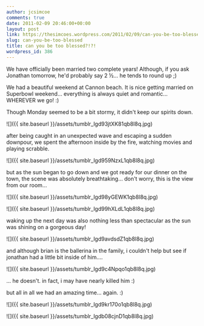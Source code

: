 ```yaml
---
author: jcsimcoe
comments: true
date: 2011-02-09 20:46:00+00:00
layout: post
link: https://thesimcoes.wordpress.com/2011/02/09/can-you-be-too-blessed/
slug: can-you-be-too-blessed
title: can you be too blessed?!?!
wordpress_id: 386
---
```


We have officially been married two complete years! Although, if you ask Jonathan tomorrow, he'd probably say 2 ½… he tends to round up ;)




We had a beautiful weekend at Cannon beach. It is nice getting married on Superbowl weekend… everything is always quiet and romantic… WHEREVER we go! :)




Though Monday seemed to be a bit stormy, it didn't keep our spirits down.




![]({{ site.baseurl }}/assets/tumblr_lgd93jtXK81qb8l8q.jpg)




after being caught in an unexpected wave and escaping a sudden downpour, we spent the afternoon inside by the fire, watching movies and playing scrabble.




![]({{ site.baseurl }}/assets/tumblr_lgd959NzxL1qb8l8q.jpg)




but as the sun began to go down and we got ready for our dinner on the town, the scene was absolutely breathtaking… don't worry, this is the view from our room…




![]({{ site.baseurl }}/assets/tumblr_lgd98yGEWK1qb8l8q.jpg)




![]({{ site.baseurl }}/assets/tumblr_lgd99hXLdL1qb8l8q.jpg)




waking up the next day was also nothing less than spectacular as the sun was shining on a gorgeous day!




![]({{ site.baseurl }}/assets/tumblr_lgd9avdsdZ1qb8l8q.jpg)




and although brian is the ballerina in the family, i couldn't help but see if jonathan had a little bit inside of him…. 




![]({{ site.baseurl }}/assets/tumblr_lgd9c4Npqo1qb8l8q.jpg)




… he doesn't. in fact, i may have nearly killed him :)




but all in all we had an amazing time… again. :)




![]({{ site.baseurl }}/assets/tumblr_lgd9kr170o1qb8l8q.jpg)




![]({{ site.baseurl }}/assets/tumblr_lgdb08cjnD1qb8l8q.jpg)
